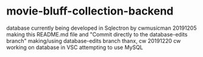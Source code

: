# movie-bluff-collection-backend
database currently being developed in Sqlectron by cwmusicman 20191205
making this README.md file and "Commit directly to the database-edits branch"
making/using database-edits branch thanx, cw
20191220 cw working on database in VSC 
attempting to use MySQL
